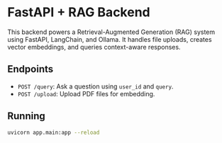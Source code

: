 # FastAPI + RAG Backend

This backend powers a Retrieval-Augmented Generation (RAG) system using FastAPI, LangChain, and Ollama. It handles file uploads, creates vector embeddings, and queries context-aware responses.

## Endpoints

- `POST /query`: Ask a question using `user_id` and `query`.
- `POST /upload`: Upload PDF files for embedding.

## Running

```bash
uvicorn app.main:app --reload
